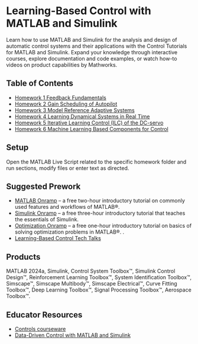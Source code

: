 # Learning-Based Control with MATLAB and Simulink
Learn how to use MATLAB and Simulink for the analysis and design of automatic control systems and their applications with the Control Tutorials for MATLAB and Simulink. Expand your knowledge through interactive courses, explore documentation and code examples, or watch how-to videos on product capabilities by Mathworks.

## Table of Contents
- [Homework 1 Feedback Fundamentals](https://github.com/cescongroup/Learning-based-control-with-MATLAB-and-Simulink/tree/main/Student%20Version/Homework%201%20Feedback%20Fundamentals)
- [Homework 2 Gain Scheduling of Autopilot](https://github.com/cescongroup/Learning-based-control-with-MATLAB-and-Simulink/tree/main/Student%20Version/Homework%202%20Gain%20Scheduling%20of%20Autopilot)
- [Homework 3 Model Reference Adaptive Systems](https://github.com/cescongroup/Learning-based-control-with-MATLAB-and-Simulink/tree/main/Student%20Version/Homework%203%20Model%20Reference%20Adaptive%20Systems)
- [Homework 4 Learning Dynamical Systems in Real Time](https://github.com/cescongroup/Learning-based-control-with-MATLAB-and-Simulink/tree/main/Student%20Version/Homework%204%20Learning%20Dynamical%20Systems%20in%20Real%20Time)
- [Homework 5 Iterative Learning Control (ILC) of the DC-servo](https://github.com/cescongroup/Learning-based-control-with-MATLAB-and-Simulink/tree/main/Student%20Version/Homework%205%20Iterative%20Learning%20Control%20(ILC)%20of%20the%20DC-servo)
- [Homework 6 Machine Learning Based Components for Control](https://github.com/cescongroup/Learning-based-control-with-MATLAB-and-Simulink/tree/main/Student%20Version/Homework%206%20Machine%20Learning%20Based%20Components%20for%20Control)

## Setup
Open the MATLAB Live Script related to the specific homework folder and run sections, modify files or enter text as directed.

## Suggested Prework
- [MATLAB Onramp](https://matlabacademy.mathworks.com/details/matlab-onramp/gettingstarted) – a free two-hour introductory tutorial on commonly used features and workflows of MATLAB®.
- [Simulink Onramp](https://matlabacademy.mathworks.com/details/simulink-onramp/simulink) – a free three-hour introductory tutorial that teaches the essentials of Simulink.
- [Optimization Onramp](https://matlabacademy.mathworks.com/details/optimization-onramp/optim) – a free one-hour introductory tutorial on basics of solving optimization problems in MATLAB®. .
- [Learning-Based Control Tech Talks](https://www.mathworks.com/videos/tech-talks/controls.html)

## Products
MATLAB 2024a, Simulink, Control System Toolbox™, Simulink Control Design™, Reinforcement Learning Toolbox™, System Identification Toolbox™, Simscape™, Simscape Multibody™, Simscape Electrical™, Curve Fitting Toolbox™, Deep Learning Toolbox™,
Signal Processing Toolbox™, Aerospace Toolbox™.

## Educator Resources
- [Controls courseware](https://www.mathworks.com/academia/courseware/teaching-controls-with-matlab-and-simulink.html)
- [Data-Driven Control with MATLAB and Simulink](https://www.mathworks.com/solutions/control-systems/data-driven-controls.html)
